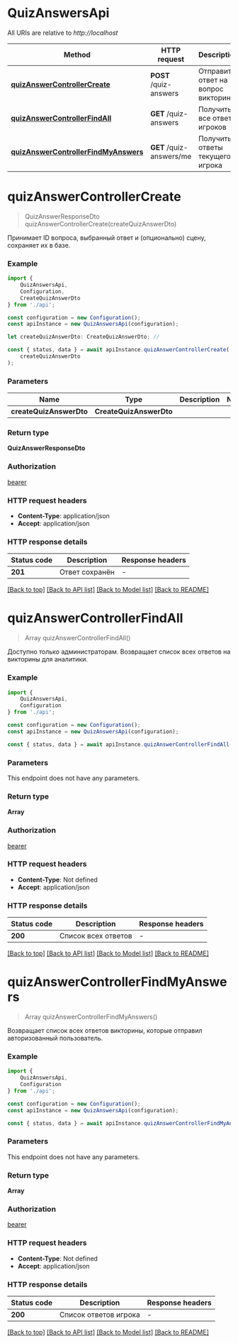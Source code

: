 # QuizAnswersApi

All URIs are relative to *http://localhost*

|Method | HTTP request | Description|
|------------- | ------------- | -------------|
|[**quizAnswerControllerCreate**](#quizanswercontrollercreate) | **POST** /quiz-answers | Отправить ответ на вопрос викторины|
|[**quizAnswerControllerFindAll**](#quizanswercontrollerfindall) | **GET** /quiz-answers | Получить все ответы игроков|
|[**quizAnswerControllerFindMyAnswers**](#quizanswercontrollerfindmyanswers) | **GET** /quiz-answers/me | Получить ответы текущего игрока|

# **quizAnswerControllerCreate**
> QuizAnswerResponseDto quizAnswerControllerCreate(createQuizAnswerDto)

Принимает ID вопроса, выбранный ответ и (опционально) сцену, сохраняет их в базе.

### Example

```typescript
import {
    QuizAnswersApi,
    Configuration,
    CreateQuizAnswerDto
} from './api';

const configuration = new Configuration();
const apiInstance = new QuizAnswersApi(configuration);

let createQuizAnswerDto: CreateQuizAnswerDto; //

const { status, data } = await apiInstance.quizAnswerControllerCreate(
    createQuizAnswerDto
);
```

### Parameters

|Name | Type | Description  | Notes|
|------------- | ------------- | ------------- | -------------|
| **createQuizAnswerDto** | **CreateQuizAnswerDto**|  | |


### Return type

**QuizAnswerResponseDto**

### Authorization

[bearer](../README.md#bearer)

### HTTP request headers

 - **Content-Type**: application/json
 - **Accept**: application/json


### HTTP response details
| Status code | Description | Response headers |
|-------------|-------------|------------------|
|**201** | Ответ сохранён |  -  |

[[Back to top]](#) [[Back to API list]](../README.md#documentation-for-api-endpoints) [[Back to Model list]](../README.md#documentation-for-models) [[Back to README]](../README.md)

# **quizAnswerControllerFindAll**
> Array<QuizAnswerResponseDto> quizAnswerControllerFindAll()

Доступно только администраторам. Возвращает список всех ответов на викторины для аналитики.

### Example

```typescript
import {
    QuizAnswersApi,
    Configuration
} from './api';

const configuration = new Configuration();
const apiInstance = new QuizAnswersApi(configuration);

const { status, data } = await apiInstance.quizAnswerControllerFindAll();
```

### Parameters
This endpoint does not have any parameters.


### Return type

**Array<QuizAnswerResponseDto>**

### Authorization

[bearer](../README.md#bearer)

### HTTP request headers

 - **Content-Type**: Not defined
 - **Accept**: application/json


### HTTP response details
| Status code | Description | Response headers |
|-------------|-------------|------------------|
|**200** | Список всех ответов |  -  |

[[Back to top]](#) [[Back to API list]](../README.md#documentation-for-api-endpoints) [[Back to Model list]](../README.md#documentation-for-models) [[Back to README]](../README.md)

# **quizAnswerControllerFindMyAnswers**
> Array<QuizAnswerResponseDto> quizAnswerControllerFindMyAnswers()

Возвращает список всех ответов викторины, которые отправил авторизованный пользователь.

### Example

```typescript
import {
    QuizAnswersApi,
    Configuration
} from './api';

const configuration = new Configuration();
const apiInstance = new QuizAnswersApi(configuration);

const { status, data } = await apiInstance.quizAnswerControllerFindMyAnswers();
```

### Parameters
This endpoint does not have any parameters.


### Return type

**Array<QuizAnswerResponseDto>**

### Authorization

[bearer](../README.md#bearer)

### HTTP request headers

 - **Content-Type**: Not defined
 - **Accept**: application/json


### HTTP response details
| Status code | Description | Response headers |
|-------------|-------------|------------------|
|**200** | Список ответов игрока |  -  |

[[Back to top]](#) [[Back to API list]](../README.md#documentation-for-api-endpoints) [[Back to Model list]](../README.md#documentation-for-models) [[Back to README]](../README.md)


